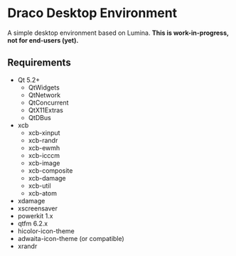 # Draco Desktop Environment

A simple desktop environment based on Lumina. **This is work-in-progress, not for end-users (yet).**

## Requirements

  * Qt 5.2+
    * QtWidgets
    * QtNetwork
    * QtConcurrent
    * QtX11Extras
    * QtDBus
  * xcb
    * xcb-xinput
    * xcb-randr
    * xcb-ewmh
    * xcb-icccm
    * xcb-image
    * xcb-composite
    * xcb-damage
    * xcb-util
    * xcb-atom
  * xdamage
  * xscreensaver
  * powerkit 1.x
  * qtfm 6.2.x
  * hicolor-icon-theme
  * adwaita-icon-theme (or compatible)
  * xrandr
